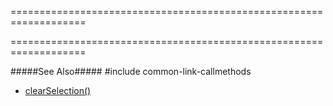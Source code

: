 ===================================================================
<!--handmade--><!--/handmade-->
<!--merge--><!--/merge-->
===================================================================

<!--fullDescription-->
#####See Also#####
#include common-link-callmethods
- [clearSelection()]({basewidgetpath}/Methods/#clearSelection)
<!--/fullDescription-->